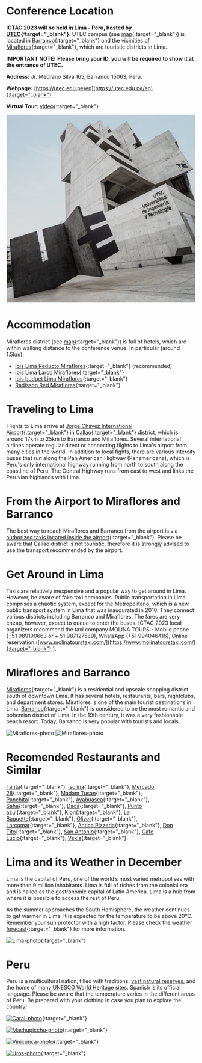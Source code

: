 <!--  ---
layout: location
--- -->
# Conference Location

__ICTAC 2023 will be held in Lima - Peru, hosted by [UTEC](https://utec.edu.pe/en){:target="_blank"}__. UTEC campus (see [map](https://goo.gl/maps/VFgSSJTLk33kjpKo7){:target="_blank"}) is located in [Barranco](https://wikitravel.org/en/Lima/Barranco){:target="_blank"} and the vicinities of [Miraflores](https://wikitravel.org/en/Lima/Miraflores){:target="_blank"}, which are touristic districts in Lima. 

__IMPORTANT NOTE!__ <b>Please bring your ID, you will be required to show it at the entrance of UTEC.</b>

__Address:__ Jr. Medrano Silva 165, Barranco 15063, Peru. 

__Webpage:__ [https://utec.edu.pe/en](https://utec.edu.pe/en){:target="_blank"}

__Virtual Tour:__ [video](https://recorridovirtual.utec.edu.pe/){:target="_blank"}

<p style="text-align:center;"> <img src="/assets/img/Campus_UTEC_Lima.jpg" alt="UTEC-photo" width="500" height="auto"> </p>

# Accommodation

Miraflores district (see [map](https://www.google.com/maps/search/Miraflores+Peru+hotels/){:target="_blank"}) is full of hotels, which are within walking distance to the conference venue. In particular (around 1.5km):
 - [ibis Lima Reducto Miraflores](https://all.accor.com/hotel/8729/index.en.shtml){:target="_blank"} (recommended)
 - [ibis Lima Larco Miraflores](https://all.accor.com/hotel/6971/index.en.shtml){:target="_blank"}
 - [ibis budget Lima Miraflores](https://all.accor.com/hotel/A8F5/index.en.shtml){:target="_blank"}
 - [Radisson Red Miraflores](https://www.choicehotels.com/peru/miraflores/radisson-red-hotels/pe005){:target="_blank"}

# Traveling to Lima

Flights to Lima arrive at [Jorge Chavez International Airport](https://www.lima-airport.com/en/){:target="_blank"} in [Callao](https://en.wikipedia.org/wiki/Callao){:target="_blank"} district, which is around 17km to 25km to Barranco and Miraflores. Several international airlines operate regular direct or connecting flights to Lima's airport from many cities in the world.
In addition to local fights, there are various intercity buses that run along the Pan American Highway (Panamericana), which is Peru's only international highway running from north to south along the coastline of Peru. The Central Highway runs from east to west and links the Peruvian highlands with Lima. 

# From the Airport to Miraflores and Barranco

The best way to reach Miraflores and Barranco from the airport is via [authorized taxis located inside the airport](https://www.lima-airport.com/en/cms/pasajeros/transport/taxis){:target="_blank"}. Please be aware that Callao district is not touristic, therefore it is strongly advised to use the transport recommended by the airport.

# Get Around in Lima

Taxis are relatively inexpensive and a popular way to get around in Lima. However, be aware of fake taxi companies. Public transportation in Lima comprises a chaotic system, except for the Metropolitano, which is a new public transport system in Lima that was inaugurated in 2010. They connect various districts including Barranco and Miraflores. The fares are very cheap, however, expect to queue to enter the buses. 
ICTAC 2023 local organizers recommend
the taxi company MOLINA TOURS - 
Mobile phone (+51 989190663    or      + 51 987127589),
WhatsApp (+51 994046416),
Online reservation ([www.molinatourstaxi.com/](https://www.molinatourstaxi.com/){:target="_blank"} ).

# Miraflores and Barranco

[Miraflores](https://wikitravel.org/en/Lima/Miraflores){:target="_blank"} is a residential and upscale shopping district south of downtown Lima. It has several hotels, restaurants, bars, nightclubs, and department stores. Miraflores is one of the main tourist destinations in Lima. 
[Barranco](https://wikitravel.org/en/Lima/Barranco){:target="_blank"} is considered to be the most romantic and bohemian district of Lima. In the 19th century, it was a very fashionable beach resort. Today, Barranco is very popular with tourists and locals.

<img src="/assets/img/Lima-Moderna.jpg" alt="Miraflores-photo" width="450" height="auto">
<img src="/assets/img/Lima-Barranco.jpg" alt="Miraflores-photo" width="550" height="auto">

# Recomended Restaurants and Similar

[Tanta](https://tantaperu.com/en/){:target="_blank"}, 
[Isolina](https://isolina.pe/){:target="_blank"}, 
[Mercado 28](https://www.mercado28.pe/mercado28miraflores){:target="_blank"}, 
[Madam Tusan](https://www.madamtusan.com.pe/){:target="_blank"}, 
[Panchita](https://www.panchita.pe/){:target="_blank"}, 
[Ayahuasca](https://ayahuascarestobar.com/){:target="_blank"}, 
[Saha](https://www.sahaperu.com/){:target="_blank"}, 
[Dada](https://dada.com.pe/){:target="_blank"}, 
[Punto azul](https://puntoazulrestaurante.com/){:target="_blank"}, 
[Kion](https://www.instagram.com/kionperuvianchineselima/){:target="_blank"},
[La Baguette](https://www.labaguette.pe/){:target="_blank"}, 
[Oliver](https://www.oliver.pe/){:target="_blank"}, 
[Larcomar](https://www.larcomar.com/gastronomia?tipo=gastronomia){:target="_blank"}, 
[Antica Pizzeria](https://anticapizzeria.com.pe/){:target="_blank"}, 
[Don Tito](https://dontito.pe/){:target="_blank"}, 
[San Antonio](https://pasteleriasanantonio.com/carta-digital/){:target="_blank"}, 
[Cafe Lucio](https://luciocaffe.com/){:target="_blank"}, 
[Vekia](https://www.vekia.com.pe/){:target="_blank"}. 

# Lima and its Weather in December 

Lima is the capital of Peru, one of the world’s most varied metropolises with more than 9 million inhabitants. Lima is full of riches from the colonial era and is hailed as the gastronomic capital of Latin America. Lima is a hub from where it is possible to access the rest of Peru. 

As the summer approaches the South Hemisphere, the weather continues to get warmer in Lima. It is expected for the temperature to be above 20°C. Remember your sun protector with a high factor.
Please check the [weather forecast](https://www.accuweather.com/en/pe/lima/264120/december-weather/264120?year=2023){:target="_blank"} for more information.

[![Lima-photo](../../assets/img/Lima-Plaza-de-armas.jpg)](https://wikitravel.org/en/Lima){:target="_blank"}

# Peru

Peru is a multicultural nation, filled with traditions, [vast natural reserves](https://en.wikipedia.org/wiki/List_of_protected_areas_of_Peru), and the home of [many UNESCO World Heritage sites](https://en.wikipedia.org/wiki/List_of_World_Heritage_Sites_in_Peru). Spanish is its official language. Please be aware that the temperature varies in the different areas of Peru. Be prepared with your clothing in case you plan to explore the country!

[![Caral-photo](../../assets/img/Caral.jpg)](https://wikitravel.org/en/Caral){:target="_blank"}

[![Machupicchu-photo](../../assets/img/Machupicchu.jpg)](https://wikitravel.org/en/Machu_Picchu){:target="_blank"}

[![Vinicunca-photo](../../assets/img/Vinicunca.jpg)](https://wikitravel.org/en/Rainbow_Mountains){:target="_blank"}

[![Uros-photo](../../assets/img/Uros.jpg)](https://wikitravel.org/en/Uro_Islands){:target="_blank"}
